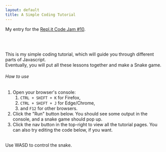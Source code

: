 ```yaml
---
layout: default
title: A Simple Coding Tutorial
---
```


My entry for the [Repl.it Code Jam #10](https://repl.it/talk/announcements/Code-Jam-10/78974).

<br/><br/>

This is my simple coding tutorial, which will guide you through different parts of Javascript.\
Eventually, you will put all these lessons together and make a Snake game.

###### How to use

1. Open your browser's console:
    1. `CTRL + SHIFT + K` for Firefox,
    2. `CTRL + SHIFT + J` for Edge/Chrome,
    3. and `F12` for other browsers.
2. Click the "Run" button below. You should see some output in the console, and a snake game should pop up.
3. Click the nav button in the top-right to view all the tutorial pages. You can also try editing the code below, if you want.
<br/><br/>

Use WASD to control the snake.
<canvas id="canvas"></canvas>